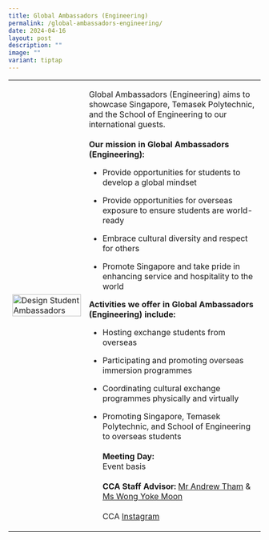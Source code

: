 ```yaml
---
title: Global Ambassadors (Engineering)
permalink: /global-ambassadors-engineering/
date: 2024-04-16
layout: post
description: ""
image: ""
variant: tiptap
---
```

<table>
<tbody>
<tr>
<td rowspan="1" colspan="1">
<div class="isomer-image-wrapper">
<img style="display:block;margin-left:auto;margin-right:auto;" height="auto" width="100%" alt="Design Student Ambassadors" src="https://hosting.photobucket.com/images/i/tracyng81/Global_Ambassadors_(Engineering).jpg?width=590&amp;height=590&amp;fit=bounds">
</div>
</td>
<td rowspan="1" colspan="1">
<p></p>
<p>Global Ambassadors (Engineering) aims to showcase Singapore, Temasek Polytechnic,
and the School of Engineering to our international guests.
<br>
<br><strong>Our mission in Global Ambassadors (Engineering):</strong>
<br>
</p>
<ul data-tight="true" class="tight">
<li>
<p>Provide opportunities for students to develop a global mindset
<br>
</p>
</li>
<li>
<p>Provide opportunities for overseas exposure to ensure students are world-ready
<br>
</p>
</li>
<li>
<p>Embrace cultural diversity and respect for others
<br>
</p>
</li>
<li>
<p>Promote Singapore and take pride in enhancing service and hospitality
to the world
<br>
</p>
</li>
</ul>
<p><strong>Activities we offer in Global Ambassadors (Engineering) include:</strong>
</p>
<ul>
<li>
<p>Hosting exchange students from overseas
<br>
</p>
</li>
<li>
<p>Participating and promoting overseas immersion programmes
<br>
</p>
</li>
<li>
<p>Coordinating cultural exchange programmes physically and virtually
<br>
</p>
</li>
<li>
<p>Promoting Singapore, Temasek Polytechnic, and School of Engineering to
overseas students
<br>
<br><strong>Meeting Day:</strong>
<br>Event basis
<br>
<br><strong>CCA Staff Advisor:</strong>  <a href="mailto:Andrew_Tham@TP.EDU.SG" rel="noopener noreferrer nofollow" target="_blank">Mr Andrew Tham</a> &amp; <a href="mailto:yokemoon@TP.EDU.SG" rel="noopener noreferrer nofollow" target="_blank">Ms Wong Yoke Moon</a>
<br>
<br>CCA <a href="[https://www.instagram.com/tpeng.ga?igsh=MXV0NzBnc3drOHZzdg%3D%3D&amp;utm\_source=qr](https://www.instagram.com/tpeng.ga?igsh=MXV0NzBnc3drOHZzdg%3D%3D&amp;utm_source=qr)" rel="noopener noreferrer nofollow" target="_blank">Instagram</a>
</p>
<p></p>
</li>
</ul>
</td>
</tr>
</tbody>
</table>
<p></p>